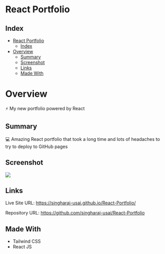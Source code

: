 # React Portfolio

## Index
- [React Portfolio](#react-portfolio)
  - [Index](#index)
- [Overview](#overview)
  - [Summary](#summary)
  - [Screenshot](#screenshot)
  - [Links](#links)
  - [Made With](#made-with)

# Overview

⚡ My new portfolio powered by React

## Summary

💻 Amazing React portfolio that took a long time and lots of headaches to try to deploy to GitHub pages

## Screenshot

![](././src/../my-app/src/images/Screenshot%202022-10-15%20092009.png)

## Links

Live Site URL: https://singharaj-usai.github.io/React-Portfolio/

Repository URL: https://github.com/singharaj-usai/React-Portfolio

## Made With

* Tailwind CSS
* React JS
